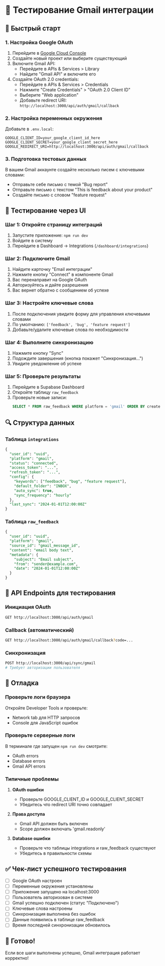 # 📧 Тестирование Gmail интеграции

## 🚀 Быстрый старт

### 1. Настройка Google OAuth

1. Перейдите в [Google Cloud Console](https://console.cloud.google.com/)
2. Создайте новый проект или выберите существующий
3. Включите Gmail API:
   - Перейдите в APIs & Services > Library
   - Найдите "Gmail API" и включите его
4. Создайте OAuth 2.0 credentials:
   - Перейдите в APIs & Services > Credentials
   - Нажмите "Create Credentials" > "OAuth 2.0 Client ID"
   - Выберите "Web application"
   - Добавьте redirect URI: `http://localhost:3000/api/auth/gmail/callback`

### 2. Настройка переменных окружения

Добавьте в `.env.local`:

```env
GOOGLE_CLIENT_ID=your_google_client_id_here
GOOGLE_CLIENT_SECRET=your_google_client_secret_here
GOOGLE_REDIRECT_URI=http://localhost:3000/api/auth/gmail/callback
```

### 3. Подготовка тестовых данных

В вашем Gmail аккаунте создайте несколько писем с ключевыми словами:
- Отправьте себе письмо с темой "Bug report"
- Отправьте письмо с текстом "This is feedback about your product"
- Создайте письмо с словом "feature request"

## 🧪 Тестирование через UI

### Шаг 1: Откройте страницу интеграций
1. Запустите приложение: `npm run dev`
2. Войдите в систему
3. Перейдите в Dashboard → Integrations (`/dashboard/integrations`)

### Шаг 2: Подключите Gmail
1. Найдите карточку "Email интеграции"
2. Нажмите кнопку "Connect" в компоненте Gmail
3. Вас перенаправит на Google OAuth
4. Авторизуйтесь и дайте разрешения
5. Вас вернет обратно с сообщением об успехе

### Шаг 3: Настройте ключевые слова
1. После подключения увидите форму для управления ключевыми словами
2. По умолчанию: `['feedback', 'bug', 'feature request']`
3. Добавьте/удалите ключевые слова по необходимости

### Шаг 4: Выполните синхронизацию
1. Нажмите кнопку "Sync"
2. Подождите завершения (кнопка покажет "Синхронизация...")
3. Увидите уведомление об успехе

### Шаг 5: Проверьте результаты
1. Перейдите в Supabase Dashboard
2. Откройте таблицу `raw_feedback`
3. Проверьте новые записи:
   ```sql
   SELECT * FROM raw_feedback WHERE platform = 'gmail' ORDER BY created_at DESC;
   ```

## 🔍 Структура данных

### Таблица `integrations`
```sql
{
  "user_id": "uuid",
  "platform": "gmail", 
  "status": "connected",
  "access_token": "...",
  "refresh_token": "...",
  "config": {
    "keywords": ["feedback", "bug", "feature request"],
    "default_folder": "INBOX",
    "auto_sync": true,
    "sync_frequency": "hourly"
  },
  "last_sync": "2024-01-01T12:00:00Z"
}
```

### Таблица `raw_feedback`
```sql
{
  "user_id": "uuid",
  "platform": "gmail",
  "source_id": "gmail_message_id",
  "content": "email body text",
  "metadata": {
    "subject": "Email subject",
    "from": "sender@example.com", 
    "date": "2024-01-01T12:00:00Z"
  }
}
```

## 🎯 API Endpoints для тестирования

### Инициация OAuth
```bash
GET http://localhost:3000/api/auth/gmail
```

### Callback (автоматический)
```bash
GET http://localhost:3000/api/auth/gmail/callback?code=...
```

### Синхронизация
```bash
POST http://localhost:3000/api/sync/gmail
# Требует авторизации пользователя
```

## 🐛 Отладка

### Проверьте логи браузера
Откройте Developer Tools и проверьте:
- Network tab для HTTP запросов
- Console для JavaScript ошибок

### Проверьте серверные логи
В терминале где запущен `npm run dev` смотрите:
- OAuth errors
- Database errors
- Gmail API errors

### Типичные проблемы

1. **OAuth ошибки**
   - Проверьте GOOGLE_CLIENT_ID и GOOGLE_CLIENT_SECRET
   - Убедитесь что redirect URI точно совпадает

2. **Права доступа**
   - Gmail API должен быть включен
   - Scope должен включать 'gmail.readonly'

3. **Database ошибки**
   - Проверьте что таблицы integrations и raw_feedback существуют
   - Убедитесь в правильности схемы

## ✅ Чек-лист успешного тестирования

- [ ] Google OAuth настроен
- [ ] Переменные окружения установлены
- [ ] Приложение запущено на localhost:3000
- [ ] Пользователь авторизован в системе
- [ ] Gmail успешно подключен (статус "Подключено")
- [ ] Ключевые слова настроены
- [ ] Синхронизация выполнена без ошибок
- [ ] Данные появились в таблице raw_feedback
- [ ] Время последней синхронизации обновилось

## 🎉 Готово!

Если все шаги выполнены успешно, Gmail интеграция работает корректно!